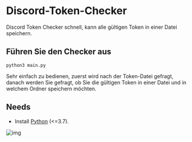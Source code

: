 # Discord-Token-Checker
Discord Token Checker schnell, kann alle gültigen Token in einer Datei speichern.
## Führen Sie den Checker aus
  `python3 main.py`
  
Sehr einfach zu bedienen, zuerst wird nach der Token-Datei gefragt, danach werden Sie gefragt, ob Sie die gültigen Token in einer Datei und in welchem ​​Ordner speichern möchten.

## Needs
* Install [Python](https://www.python.org/downloads/) (<=3.7).

![img](https://zupimages.net/up/22/16/nqwo.png)
